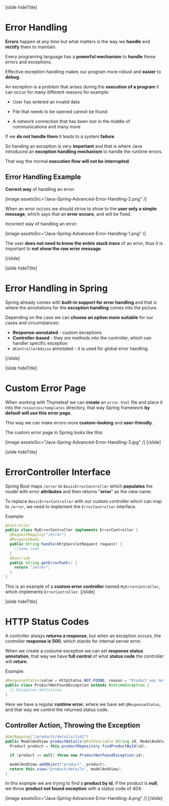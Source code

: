 

[slide hideTitle]
# Error Handling

**Errors** happen at any time but what matters is the way we **handle** and **rectify** them to maintain.

Every programing language has a **powerful mechanism** to **handle** these errors and exceptions.

Effective exception handling makes our program more robust and **easier** to **debug**.

An exception is a problem that arises during the **execution of a program** it can occur for many different reasons for example:

- User has entered an invalid data 

- File that needs to be opened cannot be found 

- A network connection that has been lost in the middle of communications and many more

If we **do not handle them** it leads to a system **failure**.

So handing an exception is very **important** and that is where Java introduced an **exception handling mechanism** to handle the runtime errors.

That way the normal **execution flow will not be interrupted**.

## Error Handling Example

**Correct way** of handling an error:

[image assetsSrc="Java-Spring-Advanced-Error-Handling-2.png" /]

When an error occurs we should strive to show to the **user only a simple message**, which says that an **error occurs**, and will be fixed.

Incorrect way of handling an error:

[image assetsSrc="Java-Spring-Advanced-Error-Handling-1.png" /]

The user **does not need to know the entire stack trace** of an error, thus it is important to **not show the raw error message**.

[/slide]

[slide hideTitle]
# Error Handling in Spring

Spring already comes with **built-in support for error handling** and that is where the annotations for the **exception handling** comes into the picture.

Depending on the case we can **choose an option more suitable** for our cases and circumstances:

- **Response-annotated** - custom exceptions
- **Controller-based** - they are methods into the controller, which can handler specific exception
- `@ControllerAdvise` annotated - it is used for global error handling


[/slide]

[slide hideTitle]
# Custom Error Page

When working with Thymeleaf we can **create** an `error.html` file and place it into the `resources/templates` directory, that way Spring framework **by default will use this error page**.

This way we can make errors more **custom-looking** and **user-friendly**. 

The custom error page in Spring looks like this: 

[image assetsSrc="Java-Spring-Advanced-Error-Handling-3.jpg" /]
[/slide]

[slide hideTitle]
# ErrorController Interface

Spring Boot maps `/error` to `BasicErrorController` which **populates** the model with error **attributes** and then returns "**error**" as the view name.

To replace `BasicErrorController` with our custom controller which can map to `/error`, we need to implement the `ErrorController` interface.

Example: 

```java
@Controller
public class MyErrorController implements ErrorController {
  @RequestMapping("/error")
  @ResponseBody
  public String handle(HttpServletRequest request) {
    //Some code ...
  }
  @Override
  public String getErrorPath() {
    return "/error";
  }
}
```
This is an example of a **custom error controller** named `MyErrorController`, which implements `ErrorController`.
[/slide]



[slide hideTitle]
# HTTP Status Codes

A controller always **returns a response**, but when an exception occurs, the controller **response is 500**, which stands for internal server error.

When we create a costume exception we can set **response status annotation**, that way we have **full control** of what **status code** the controller will **return**.

Example: 

```java
@ResponseStatus(value = HttpStatus.NOT_FOUND, reason = "Product was not found.")
public class ProductNotFoundException extends RuntimeException {
  // Exception definition
}
```

Here we have a regular **runtime error**, where we have set `@ResponseStatus`, and that way we control the returned status code.

## Controller Action, Throwing the Exception

```java
@GetMapping("/products/details/{id}")
public ModelAndView productDetails(@PathVariable String id, ModelAndView modelAndView) {
  Product product = this.productRepository.findProductById(id);

  if (product == null) throw new ProductNotFoundException(id);

  modelAndView.addObject("product", product);
  return this.view("product/details", modelAndView);
}
```

In this example we are trying to find a **product by id**, if the product is **null**, we throw **product not found exception** with a status code of 404:

[image assetsSrc="Java-Spring-Advanced-Error-Handling-4.png" /]
[/slide]